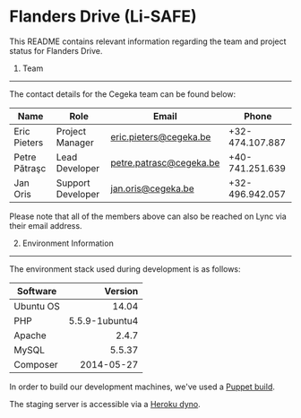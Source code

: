 Flanders Drive (Li-SAFE)
========================

This README contains relevant information regarding the team and project status for Flanders Drive.

1. Team
-------

The contact details for the Cegeka team can be found below:

| Name          | Role               | Email                   | Phone           |
|---------------|--------------------|-------------------------|-----------------|
| Eric Pieters  | Project Manager    | eric.pieters@cegeka.be  | +32-474.107.887 |
| Petre Pătraşc | Lead Developer     | petre.patrasc@cegeka.be | +40-741.251.639 |
| Jan Oris      | Support Developer  | jan.oris@cegeka.be      | +32-496.942.057 |

Please note that all of the members above can also be reached on Lync via their email address.

2. Environment Information
--------------------------

The environment stack used during development is as follows:

| Software           | Version                |
|--------------------|-----------------------:|
| Ubuntu OS          | 14.04                  |
| PHP                | 5.5.9-1ubuntu4         |
| Apache             | 2.4.7                  |
| MySQL              | 5.5.37                 |
| Composer           | 2014-05-27             |

In order to build our development machines, we've used a [Puppet build](https://github.com/petrepatrasc/php-standard-edition-box/tree/php-solr).

The staging server is accessible via a [Heroku dyno](http://flanders-drive.herokuapp.com/).